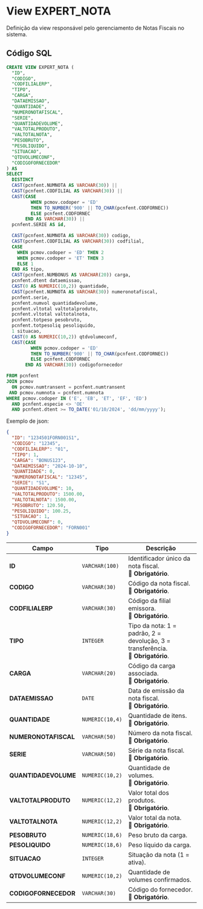 # View EXPERT_NOTA

Definição da view responsável pelo gerenciamento de Notas Fiscais no sistema.  

## Código SQL

```sql
CREATE VIEW EXPERT_NOTA (
  "ID",
  "CODIGO",
  "CODFILIALERP",
  "TIPO",
  "CARGA",
  "DATAEMISSAO",
  "QUANTIDADE",
  "NUMERONOTAFISCAL",
  "SERIE",
  "QUANTIDADEVOLUME",
  "VALTOTALPRODUTO",
  "VALTOTALNOTA",
  "PESOBRUTO",
  "PESOLIQUIDO",
  "SITUACAO",
  "QTDVOLUMECONF",
  "CODIGOFORNECEDOR"
) AS 
SELECT 
  DISTINCT 
  CAST(pcnfent.NUMNOTA AS VARCHAR(30)) || 
  CAST(pcnfent.CODFILIAL AS VARCHAR(30)) || 
  CAST(CASE 
         WHEN pcmov.codoper = 'ED' 
         THEN TO_NUMBER('900' || TO_CHAR(pcnfent.CODFORNEC)) 
         ELSE pcnfent.CODFORNEC 
       END AS VARCHAR(30)) || 
  pcnfent.SERIE AS id,

  CAST(pcnfent.NUMNOTA AS VARCHAR(30)) codigo,
  CAST(pcnfent.CODFILIAL AS VARCHAR(30)) codfilial,
  CASE 
    WHEN pcmov.codoper = 'ED' THEN 2
    WHEN pcmov.codoper = 'ET' THEN 3
    ELSE 1
  END AS tipo,
  CAST(pcnfent.NUMBONUS AS VARCHAR(20)) carga,
  pcnfent.dtent dataemissao,
  CAST(0 AS NUMERIC(10,2)) quantidade,
  CAST(pcnfent.NUMNOTA AS VARCHAR(30)) numeronotafiscal,
  pcnfent.serie,
  pcnfent.numvol quantidadevolume,
  pcnfent.vltotal valtotalproduto,
  pcnfent.vltotal valtotalnota,
  pcnfent.totpeso pesobruto,
  pcnfent.totpesoliq pesoliquido,
  1 situacao,
  CAST(0 AS NUMERIC(10,2)) qtdvolumeconf,
  CAST(CASE 
         WHEN pcmov.codoper = 'ED' 
         THEN TO_NUMBER('900' || TO_CHAR(pcnfent.CODFORNEC)) 
         ELSE pcnfent.CODFORNEC 
       END AS VARCHAR(30)) codigofornecedor

FROM pcnfent
JOIN pcmov 
  ON pcmov.numtransent = pcnfent.numtransent 
 AND pcmov.numnota = pcnfent.numnota
WHERE pcmov.codoper IN ('E', 'EB', 'ET', 'EF', 'ED')
  AND pcnfent.especie <> 'OE'
  AND pcnfent.dtent >= TO_DATE('01/10/2024', 'dd/mm/yyyy');

```


Exemplo de json:

```json
{
  "ID": "1234501FORN001S1",
  "CODIGO": "12345",
  "CODFILIALERP": "01",
  "TIPO": 1,
  "CARGA": "BONUS123",
  "DATAEMISSAO": "2024-10-10",
  "QUANTIDADE": 0,
  "NUMERONOTAFISCAL": "12345",
  "SERIE": "S1",
  "QUANTIDADEVOLUME": 10,
  "VALTOTALPRODUTO": 1500.00,
  "VALTOTALNOTA": 1500.00,
  "PESOBRUTO": 120.50,
  "PESOLIQUIDO": 100.25,
  "SITUACAO": 1,
  "QTDVOLUMECONF": 0,
  "CODIGOFORNECEDOR": "FORN001"
}

```


| Campo                | Tipo            | Descrição                                                                            |
| -------------------- | --------------- | ------------------------------------------------------------------------------------ |
| **ID**               | `VARCHAR(100)`  | Identificador único da nota fiscal. <br/>🔴 **Obrigatório**.                         |
| **CODIGO**           | `VARCHAR(30)`   | Código da nota fiscal. <br/>🔴 **Obrigatório**.                                      |
| **CODFILIALERP**        | `VARCHAR(30)`   | Código da filial emissora. <br/>🔴 **Obrigatório**.                                  |
| **TIPO**             | `INTEGER`       | Tipo da nota: 1 = padrão, 2 = devolução, 3 = transferência. <br/>🔴 **Obrigatório**. |
| **CARGA**            | `VARCHAR(20)`   | Código da carga associada. <br/>🔴 **Obrigatório**.                                  |
| **DATAEMISSAO**      | `DATE`          | Data de emissão da nota fiscal. <br/>🔴 **Obrigatório**.                             |
| **QUANTIDADE**       | `NUMERIC(10,4)` | Quantidade de itens. <br/>🔴 **Obrigatório**.                                        |
| **NUMERONOTAFISCAL** | `VARCHAR(50)`   | Número da nota fiscal. <br/>🔴 **Obrigatório**.                                      |
| **SERIE**            | `VARCHAR(50)`   | Série da nota fiscal. <br/>🔴 **Obrigatório**.                                       |
| **QUANTIDADEVOLUME** | `NUMERIC(10,2)` | Quantidade de volumes. <br/>🔴 **Obrigatório**.                                      |
| **VALTOTALPRODUTO**  | `NUMERIC(12,2)` | Valor total dos produtos. <br/>🔴 **Obrigatório**.                                   |
| **VALTOTALNOTA**     | `NUMERIC(12,2)` | Valor total da nota. <br/>🔴 **Obrigatório**.                                        |
| **PESOBRUTO**        | `NUMERIC(18,6)` | Peso bruto da carga.                                                                 |
| **PESOLIQUIDO**      | `NUMERIC(18,6)` | Peso líquido da carga.                                                               |
| **SITUACAO**         | `INTEGER`       | Situação da nota (1 = ativa).                                                        |
| **QTDVOLUMECONF**    | `NUMERIC(10,2)` | Quantidade de volumes confirmados.                                                   |
| **CODIGOFORNECEDOR** | `VARCHAR(30)`   | Código do fornecedor. <br/>🔴 **Obrigatório**.                                       |

